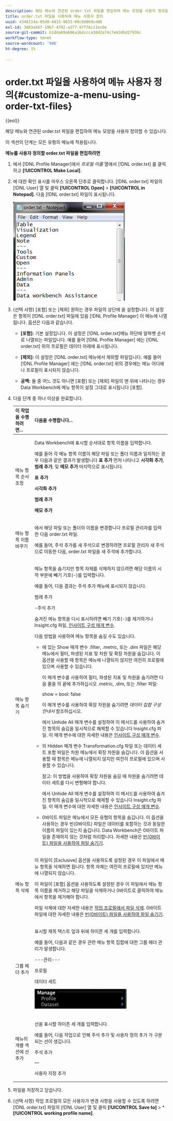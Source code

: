 ```yaml
---
description: 해당 메뉴와 연관된 order.txt 파일을 편집하여 메뉴 모양을 사용자 정의할 수 있습니다.
title: order.txt 파일을 사용하여 메뉴 사용자 정의
uuid: 4346114a-05d0-4d15-9633-09c9d869cdd6
exl-id: 3803a56f-19b7-4792-a277-97f76c11ec0e
source-git-commit: b1dda69a606a16dccca30d2a74c7e63dbd27936c
workflow-type: tm+mt
source-wordcount: '946'
ht-degree: 1%

---
```


# order.txt 파일을 사용하여 메뉴 사용자 정의{#customize-a-menu-using-order-txt-files}

{{eol}}

해당 메뉴와 연관된 order.txt 파일을 편집하여 메뉴 모양을 사용자 정의할 수 있습니다.

이 섹션의 단계는 모든 유형의 메뉴에 적용됩니다.

**메뉴를 사용자 정의할 order.txt 파일을 편집하려면**

1. 에서 [!DNL Profile Manager]에서 *프로필 이름* 열에서 [!DNL order.txt] 를 클릭하고 **[!UICONTROL Make Local]**.
1. 에 대한 확인 표시를 마우스 오른쪽 단추로 클릭합니다. [!DNL order.txt] 파일의 [!DNL User] 열 및 클릭 **[!UICONTROL Open]** > **[!UICONTROL in Notepad]**. 다음 [!DNL order.txt] 파일이 표시됩니다.

   ![단계 정보](assets/cfg_ordertxt.png)

1. (선택 사항) [포함] 또는 [제외] 원하는 경우 파일의 상단에 을 설정합니다. 이 설정은 항목이 [!DNL order.txt] 파일에 있음 [!DNL Profile Manager] 이 메뉴에 나열됩니다. 옵션은 다음과 같습니다.

   * **[포함]:** 기본 설정입니다. 이 설정은 [!DNL order.txt]메뉴 하단에 알파벳 순서로 나열되는 파일입니다. 예를 들어 [!DNL Profile Manager] 에는 [!DNL order.txt] 위의 프로필은 데이터 아래에 표시됩니다.

   * **[제외]:** 이 설정은 [!DNL order.txt] 메뉴에서 제외할 파일입니다. 예를 들어 [!DNL Profile Manager] 에는 [!DNL order.txt] 위의 경우에는 메뉴 어디에나 프로필이 표시되지 않습니다.

   * **공백:** 둘 중 어느 것도 아니면 [포함] 또는 [제외] 파일의 맨 위에 나타나는 경우 Data Workbench에 메뉴 항목이 설정 그대로 표시됩니다 [포함].

1. 다음 단계 중 하나 이상을 완료합니다.

   <table id="table_C5D5313DF5E4470499B0B285BA2690F0"> 
    <thead> 
    <tr> 
    <th colname="col1" class="entry"> 이 작업을 수행하려면... </th> 
    <th colname="col2" class="entry"> 다음을 수행합니다... </th> 
    </tr> 
    </thead>
    <tbody> 
    <tr> 
    <td colname="col1"> <p>메뉴 항목 순서 조정 </p> </td> 
    <td colname="col2"> <p>Data Workbench에 표시할 순서대로 항목 이름을 입력합니다. </p> <p>예를 들어 각 메뉴 항목 이름이 해당 파일 또는 폴더 이름과 일치하는 경우 다음과 같은 결과가 발생합니다<b> 표 추가</b> 먼저 나타나고 <b>시각화 추가</b>, <b>범례 추가</b>, 및 <b>메모 추가</b> 마지막으로 표시됩니다. </p> <p><b>표 추가 </b> </p> <p><b>시각화 추가 </b> </p> <p><b>범례 추가 </b> </p> <p><b>메모 추가 </b> </p> </td> 
    </tr> 
    <tr> 
    <td colname="col1"> <p>메뉴 항목 이름 바꾸기 </p> </td> 
    <td colname="col2"> <p>에서 해당 파일 또는 폴더의 이름을 변경합니다 <span class="wintitle"> 프로필 관리자</span>를 입력한 다음 <span class="filepath"> order.txt</span> 파일. </p> <p>예를 들어, 주석 추가를 새 주석으로 변경하려면 <span class="wintitle"> 프로필 관리자</span> 새 주석으로 이동한 다음, <span class="filepath"> order.txt</span> 파일을 새 주석에 추가합니다. </p> </td> 
    </tr> 
    <tr> 
    <td colname="col1"> <p>메뉴 항목 숨기기 </p> </td> 
    <td colname="col2"> <p>메뉴 항목을 숨기지만 항목 자체를 삭제하지 않으려면 해당 이름의 시작 부분에 빼기 기호(-)를 입력합니다. </p> <p>예를 들어, 다음 결과는 <span class="wintitle"> 주석 추가</span> 메뉴에 표시되지 않습니다. </p> <p>범례 추가 </p> <p>-주석 추가 </p> <p>숨겨진 메뉴 항목을 다시 표시하려면 빼기 기호(-)를 제거하거나 <span class="filepath"> Insight.cfg</span> 파일, <a href="../../../../home/c-get-started/c-insght-config-param.md#concept-14da97d0756348e885c08ca9e866074b"> 인사이트 구성 매개 변수</a>. </p> <p>다음 방법을 사용하여 메뉴 항목을 숨길 수도 있습니다. 
    <ul id="ul_CC9A82AFCE784CA49CC912C9256BAC1A"> 
    <li id="li_28C28CA0DE4B4A8F9C2C2C2B3BDD0557"> <p>에 있는 Show 매개 변수 <span class="filepath"> .filter</span>, <span class="filepath"> .metric</span>, 또는 <span class="filepath"> .dim</span> 파일은 해당 메뉴에서 필터, 파생된 지표 및 차원 및 확장 차원을 숨깁니다. 이 옵션을 사용할 때 항목은 메뉴에 나열되지 않지만 여전히 프로필에 있으며 사용할 수 있습니다. </p> <p>이 매개 변수를 사용하여 필터, 파생된 지표 및 차원을 숨기려면 다음 줄을 의 끝에 추가하십시오 <span class="filepath"> .metric</span>, <span class="filepath"> .dim</span>, 또는 <span class="filepath"> .filter</span> 파일: </p> <p><span class="filepath"> show = bool: false</span> </p> <p>이 매개 변수를 사용하여 확장 차원을 숨기려면 <i>데이터 집합 구성 안내서</i> 참조하십시오. </p> <p>에서 Unhide All 매개 변수를 설정하여 이 메서드를 사용하여 숨겨진 항목의 숨김을 일시적으로 해제할 수 있습니다 <span class="filepath"> Insight.cfg</span> 파일. 이 매개 변수에 대한 자세한 내용은 <a href="../../../../home/c-get-started/c-insght-config-param.md#concept-14da97d0756348e885c08ca9e866074b"> 인사이트 구성 매개 변수</a>. </p> </li> 
    <li id="li_2CB65D594DD04C59A8D27A17DBF278FA">의 Hidden 매개 변수 <span class="filepath"> Transformation.cfg</span> 파일 또는 데이터 세트 포함 파일은 차원 메뉴에서 확장 차원을 숨깁니다. 이 옵션을 사용할 때 항목은 메뉴에 나열되지 않지만 여전히 프로필에 있으며 사용할 수 있습니다. <p> <p>참고: 이 방법을 사용하여 확장 차원을 숨길 때 차원을 숨기려면 데이터 세트를 다시 변형해야 합니다. </p> </p> <p>에서 Unhide All 매개 변수를 설정하여 이 메서드를 사용하여 숨겨진 항목의 숨김을 일시적으로 해제할 수 있습니다 <span class="filepath"> Insight.cfg</span> 파일. 이 매개 변수에 대한 자세한 내용은 <a href="../../../../home/c-get-started/c-insght-config-param.md#concept-14da97d0756348e885c08ca9e866074b"> 인사이트 구성 매개 변수</a>. </p> </li> 
    <li id="li_6E161953FEA44EC18237D88D7173DC60"> <p>0바이트 파일은 메뉴에서 모든 유형의 항목을 숨깁니다. 이 옵션을 사용하는 경우 빈(0바이트) 파일은 데이터를 포함하는 것과 동일한 이름의 파일이 있는지 숨깁니다. Data Workbench은 0바이트 파일을 존재하지 않는 것처럼 처리합니다. 자세한 내용은 <a href="../../../../home/c-get-started/c-admin-intrf/c-prof-mgr/c-empty-files.md#concept-e776fac9e5904bed8c13b9d5eb17c491"> 빈(0바이트) 파일을 사용하여 파일 숨기기</a>. </p> </li> 
    </ul> </p> </td> 
    </tr> 
    <tr> 
    <td colname="col1"> <p>메뉴 항목 삭제 </p> </td> 
    <td colname="col2"> <p>이 파일이 [Exclusive] 옵션을 사용하도록 설정된 경우 이 파일에서 메뉴 항목을 삭제하면 됩니다. 항목 자체는 여전히 프로필에 있지만 메뉴에 나열되지 않습니다. </p> <p>이 파일이 [포함] 옵션을 사용하도록 설정된 경우 이 파일에서 메뉴 항목 이름을 제거하고 해당 파일을 삭제하거나 0바이트로 클릭하여 메뉴에서 항목을 제거해야 합니다. </p> <p>파일 삭제에 대한 자세한 내용은 <a href="../../../../home/c-get-started/c-admin-intrf/c-prof-mgr/t-del-files-wkg-prof.md#task-1e29c25e6c824cc9b51cb651e835856b"> 작업 프로필에서 파일 삭제</a>. 0바이트 파일에 대한 자세한 내용은 <a href="../../../../home/c-get-started/c-admin-intrf/c-prof-mgr/c-empty-files.md#concept-e776fac9e5904bed8c13b9d5eb17c491"> 빈(0바이트) 파일을 사용하여 파일 숨기기</a>. </p> </td> 
    </tr> 
    <tr> 
    <td colname="col1"> <p>그룹 헤더 추가 </p> </td> 
    <td colname="col2"> <p>표시할 제목 텍스트 앞과 뒤에 하이픈 세 개를 입력합니다. </p> <p>예를 들어, 다음과 같은 경우 관련 메뉴 항목 집합에 대한 그룹 헤더 관리가 발생합니다. </p> <p>---관리--- </p> <p>프로필 </p> <p>데이터 세트 </p> <p> <img id="image_DB5BB8A33553499A9FC6B53C544CD4CC" src="assets/cfg_ordertxt_example.png"> </img> </p> </td> 
    </tr> 
    <tr> 
    <td colname="col1"> <p>메뉴의 개별 섹션에 선 추가 </p> </td> 
    <td colname="col2"> <p>선을 표시할 하이픈 세 개를 입력합니다. </p> <p>예를 들어, 다음 작업으로 인해 주석 추가 및 사용자 정의 추가 가 구분되는 선이 생깁니다. </p> <p>주석 추가 </p> <p>— </p> <p>사용자 지정 추가 </p> </td> 
    </tr> 
    </tbody> 
    </table>

1. 파일을 저장하고 닫습니다.
1. (선택 사항) 작업 프로필의 모든 사용자가 변경 사항을 사용할 수 있도록 하려면 [!DNL order.txt] 파일의 [!DNL User] 열 및 클릭 **[!UICONTROL Save to]** > * **[!UICONTROL working profile name]**.

